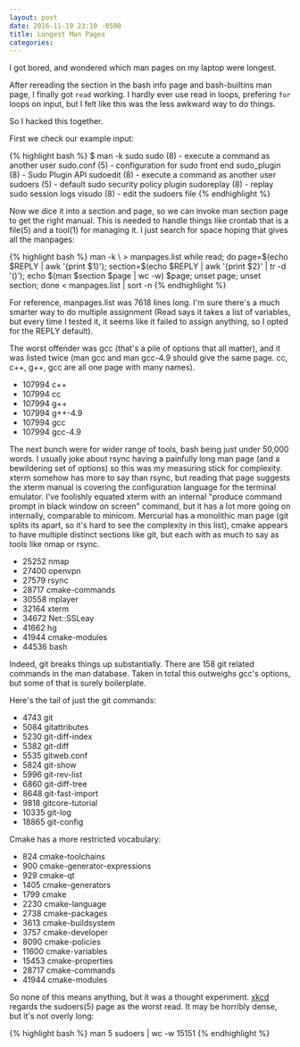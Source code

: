 ```yaml
---
layout: post
date: 2016-11-19 23:10 -0500
title: Longest Man Pages
categories: 
---
```


I got bored, and wondered which man pages on my laptop were longest.

After rereading the section in the bash info page and bash-builtins man page,
I finally got `read` working.
I hardly ever use read in loops, prefering `for` loops on input,
but I felt like this was the less awkward way to do things.

So I hacked this together.

First we check our example input:

{% highlight bash %}
$ man -k sudo
sudo (8)             - execute a command as another user
sudo.conf (5)        - configuration for sudo front end
sudo_plugin (8)      - Sudo Plugin API
sudoedit (8)         - execute a command as another user
sudoers (5)          - default sudo security policy plugin
sudoreplay (8)       - replay sudo session logs
visudo (8)           - edit the sudoers file
{% endhighlight %}

Now we dice it into a section and page, so we can invoke man section page to get the right manual. This is needed to handle things like crontab that is a file(5) and a tool(1) for managing it. I just search for space hoping that gives all the manpages:

{% highlight bash %}
man -k \  > manpages.list
while read;
do
   page=$(echo $REPLY | awk '{print $1}');
   section=$(echo $REPLY | awk '{print $2}' | tr -d '()');
   echo $(man $section $page | wc -w) $page;
   unset page;   unset section;
 done < manpages.list  | sort -n 
{% endhighlight %}

For reference, manpages.list was 7618 lines long. I'm sure there's a much smarter way to do multiple assignment (Read says it takes a list of variables, but every time I tested it, it seems like it failed to assign anything, so I opted for the REPLY default).

The worst offender was gcc (that's a pile of options that all matter), and it was listed twice (man gcc and man gcc-4.9 should give the same page. cc, c++, g++, gcc are all one page with many names).


- 107994 c++
- 107994 cc
- 107994 g++
- 107994 g++-4.9
- 107994 gcc
- 107994 gcc-4.9


The next bunch were for wider range of tools, bash being just under 50,000 words. I usually joke about rsync having a painfully long man page (and a bewildering set of options) so this was my measuring stick for complexity. xterm somehow has more to say than rsync, but reading that page suggests the xterm manual is covering the configuration language for the terminal emulator. I've foolishly equated xterm with an internal "produce command prompt in black window on screen" command, but it has a lot more going on internally, comparable to minicom. Mercurial has a monolithic man page (git splits its apart, so it's hard to see the complexity in this list), cmake appears to have multiple distinct sections like git, but each with as much to say as tools like nmap or rsync.  


- 25252 nmap
- 27400 openvpn
- 27579 rsync
- 28717 cmake-commands
- 30558 mplayer
- 32164 xterm
- 34672 Net::SSLeay
- 41662 hg
- 41944 cmake-modules
- 44536 bash


Indeed, git breaks things up substantially.
There are 158 git related commands in the man database.
Taken in total this outweighs gcc's options, but some of that is surely boilerplate.

Here's the tail of just the git commands:


- 4743 git
- 5084 gitattributes
- 5230 git-diff-index
- 5382 git-diff
- 5535 gitweb.conf
- 5824 git-show
- 5996 git-rev-list
- 6860 git-diff-tree
- 8648 git-fast-import
- 9818 gitcore-tutorial
- 10335 git-log
- 18865 git-config


Cmake has a more restricted vocabulary:


- 824 cmake-toolchains
- 900 cmake-generator-expressions
- 929 cmake-qt
- 1405 cmake-generators
- 1799 cmake
- 2230 cmake-language
- 2738 cmake-packages
- 3613 cmake-buildsystem
- 3757 cmake-developer
- 8090 cmake-policies
- 11600 cmake-variables
- 15453 cmake-properties
- 28717 cmake-commands
- 41944 cmake-modules


So none of this means anything, but it was a thought experiment. [xkcd](https://xkcd.com/1343/) regards the sudoers(5) page as the worst read. It may be horribly dense, but it's not overly long:

{% highlight bash %}
man 5 sudoers | wc -w
15151
{% endhighlight %}
